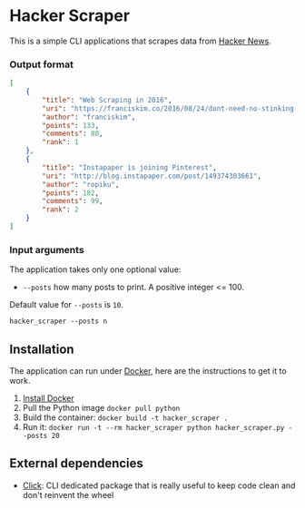 # Hacker Scraper
This is a simple CLI applications that scrapes data from [Hacker News](https://news.ycombinator.com/).

### Output format

```json
[
    {
        "title": "Web Scraping in 2016",
        "uri": "https://franciskim.co/2016/08/24/dont-need-no-stinking-api-web-scraping-2016-beyond/",
        "author": "franciskim",
        "points": 133,
        "comments": 80,
        "rank": 1
    },
    {
        "title": "Instapaper is joining Pinterest",
        "uri": "http://blog.instapaper.com/post/149374303661",
        "author": "ropiku",
        "points": 182,
        "comments": 99,
        "rank": 2
    }
]
```

### Input arguments
The application takes only one optional value:

- `--posts` how many posts to print. A positive integer <= 100.

Default value for `--posts` is `10`.

```
hacker_scraper --posts n
```



## Installation
The application can run under [Docker](https://www.docker.com/), here are the instructions to get it to work.

1. [Install Docker](https://docs.docker.com/engine/installation/#installation)
2. Pull the Python image `docker pull python`
3. Build the container: `docker build -t hacker_scraper .`
4. Run it: `docker run -t --rm hacker_scraper python hacker_scraper.py --posts 20`

## External dependencies
* [Click](http://click.pocoo.org/6/): CLI dedicated package that is really useful to keep code clean and don't reinvent the wheel
